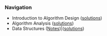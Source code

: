 ### Navigation

- Introduction to Algorithm Design ([solutions](exercise_1.7.md))
- Algorithm Analysis ([solutions](exercise_2.10.md))
- Data Structures ([Notes](notes_3.md))|([solutions](exercise_3.10.md))

